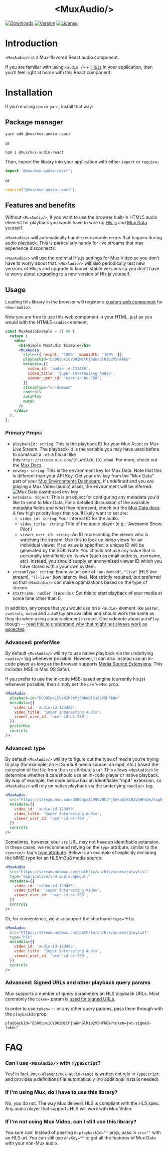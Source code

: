 <p align="center">
  <h1 align="center">&lt;MuxAudio/&gt;</h1>
  <a href="https://npmcharts.com/compare/@mux/mux-audio-react?interval=30"><img src="https://img.shields.io/npm/dm/@mux/mux-audio-react.svg?sanitize=true" alt="Downloads"></a>
    <a href="https://www.npmjs.com/package/@mux/mux-audio-react"><img src="https://img.shields.io/npm/v/@mux/mux-audio-react.svg?sanitize=true" alt="Version"></a>
    <a href="https://www.npmjs.com/package/@mux/mux-audio-react"><img src="https://img.shields.io/npm/l/@mux/mux-audio-react.svg?sanitize=true" alt="License"></a>
</p>

# Introduction

`<MuxAudio/>` is a Mux-flavored React audio component.

If you are familiar with using `<audio />` + [Hls.js](https://github.com/video-dev/hls.js) in your application, then you'll feel right at home with this React component.

# Installation

If you're using `npm` or `yarn`, install that way:

## Package manager

```
yarn add @mux/mux-audio-react
```

or

```
npm i @mux/mux-audio-react
```

Then, import the library into your application with either `import` or `require`:

```js
import '@mux/mux-audio-react';
```

or

```js
require('@mux/mux-audio-react');
```

## Features and benefits

Without `<MuxAudio/>`, if you want to use the browser built-in HTML5 audio element for playback you would have to wire up [Hls.js](https://github.com/video-dev/hls.js) and [Mux Data](https://docs.mux.com/guides/data/monitor-hls-js) yourself.

`<MuxAudio/>` will automatically handle recoverable errors that happen during audio playback. This is particularly handy for live streams that may experience disconnects.

`<MuxAudio/>` will use the optimial Hls.js settings for Mux Video so you don't have to worry about that. `<MuxAudio/>` will also periodically test new versions of Hls.js and upgrade to known stable versions so you don't have to worry about upgrading to a new version of Hls.js yourself.

## Usage

Loading this library in the browser will register a [custom web component](https://developer.mozilla.org/en-US/docs/Web/Web_Components) for `<mux-audio>`.

Now you are free to use this web component in your HTML, just as you would with the HTML5 `<audio>` element.

```jsx
const MuxAudioExample = () => {
  return (
    <div>
      <h1>Simple MuxAudio Example</h1>
      <MuxAudio
        style={{ height: '100%', maxWidth: '100%' }}
        playbackId="DS00Spx1CV902MCtPj5WknGlR102V5HFkDe"
        metadata={{
          video_id: 'audio-id-123456',
          video_title: 'Super Interesting Audio',
          viewer_user_id: 'user-id-bc-789',
        }}
        streamType="on-demand"
        controls
        autoPlay
        muted
      />
    </div>
  );
};
```

### Primary Props:

- `playbackId: string`: This is the playback ID for your Mux Asset or Mux Live Stream. The playback-id is the variable you may have used before to construct a `.m3u8` hls url like this:`https://stream.mux.com/{PLAYBACK_ID}.m3u8`. For more, check out the [Mux Docs](https://docs.mux.com/guides/video/play-your-videos#1-get-your-playback-id).
- `envKey: string`: This is the environment key for Mux Data. Note that this is different than your API Key. Get your env key from the "Mux Data" part of your [Mux Environments Dashboard](https://dashboard.mux.com/environments). If undefined and you are playing a Mux Video (audio) asset, the environment will be inferred.
  <img src="../../images/env-key.png" alt="Mux Data dashboard env key"></img>
- `metadata: Object`: This is an object for configuring any metadata you'd like to send to Mux Data. For a detailed discussion of the available metadata fields and what they represent, check out the [Mux Data docs](https://docs.mux.com/guides/data/make-your-data-actionable-with-metadata). A few high priority keys that you'll likely want to set are:
  - `video_id: string`: Your internal ID for the audio.
  - `video_title: string`: Title of the audio player (e.g.: 'Awesome Show: Pilot')
  - `viewer_user_id: string`: An ID representing the viewer who is watching the stream. Use this to look up video views for an individual viewer. If no value is specified, a unique ID will be generated by the SDK. Note: You should not use any value that is personally identifiable on its own (such as email address, username, etc). Instead, you should supply an anonymized viewer ID which you have stored within your own system.
- `streamType: string`: Enum value: one of `"on-demand"`, `"live"` (HLS live stream), `"ll-live"` (low latency live). Not strictly required, but preferred so that `<MuxAudio/>` can make optimizations based on the type of stream.
- `startTime: number (seconds)`: Set this to start playback of your media at some time other than 0.

In addition, any props that you would use on a `<audio>` element like `poster`, `controls`, `muted` and `autoPlay` are available and should work the same as they do when using a audio element in react. One sidenote about `autoPlay` though -- [read this to understand why that might not always work as expected](https://docs.mux.com/guides/video/web-autoplay-your-videos).

### Advanced: preferMse

By default `<MuxAudio/>` will try to use native playback via the underlying `<audio/>` tag whenever possible. However, it can also instead use an in-code player as long as the browser supports [Media Source Extensions](https://developer.mozilla.org/en-US/docs/Web/API/Media_Source_Extensions_API). This includes MSE in Mac OS Safari.

If you prefer to use the in-code MSE-based engine (currently hls.js) whenever possible, then simply set the `preferMse` prop.

```jsx
<MuxAudio
  playback-id="DS00Spx1CV902MCtPj5WknGlR102V5HFkDe"
  metadata={{
    video_id: 'audio-id-123456',
    video_title: 'Super Interesting Audio',
    viewer_user_id: 'user-id-bc-789',
  }}
  preferMse
  controls
/>
```

### Advanced: type

By default `<MuxAudio/>` will try to figure out the type of media you're trying to play (for example, an HLS/m3u8 media source, an mp4, etc.) based the extension of the file from the `src` attribute's url. This allows `<MuxAudio/>` to determine whether it can/should use an in-code player or native playback. By way of example, the code below has an identifiable "mp4" extension, so `<MuxAudio/>` will rely on native playback via the underlying `<audio/>` tag.

```jsx
<MuxAudio
  src="https://stream.mux.com/DS00Spx1CV902MCtPj5WknGlR102V5HFkDe/high.mp4"
  metadata={{
    video_id: 'audio-id-123456',
    video_title: 'Super Interesting Audio',
    viewer_user_id: 'user-id-bc-789',
  }}
  controls
/>
```

Sometimes, however, your `src` URL may not have an identifiable extension. In these cases, we recommend relying on the `type` attribute, similar to the `<source/>` tag's [type attribute](https://developer.mozilla.org/en-US/docs/Web/HTML/Element/source#attr-type). Below is an example of explicitly declaring the MIME type for an HLS/m3u8 media source:

```jsx
<MuxAudio
  src="https://stream.notmux.com/path/to/an/hls/source/playlist"
  type="application/vnd.apple.mpegurl"
  metadata={{
    video_id: 'video-id-123456',
    video_title: 'Super Interesting Video',
    viewer_user_id: 'user-id-bc-789',
  }}
  controls
/>
```

Or, for convenience, we also support the shorthand `type="hls`:

```jsx
<MuxAudio
  src="https://stream.notmux.com/path/to/an/hls/source/playlist"
  type="hls"
  metadata={{
    video_id: 'audio-id-123456',
    video_title: 'Super Interesting Audio',
    viewer_user_id: 'user-id-bc-789',
  }}
  controls
/>
```

### Advanced: Signed URLs and other playback query params

Mux supports a number of query parameters on HLS playback URLs. Most commonly the `token=` param is [used for signed URLs](https://docs.mux.com/guides/video/secure-video-playback).

In order to use `token=` -- or any other query params, pass them through with the `playbackId` prop:

```
playbackId="DS00Spx1CV902MCtPj5WknGlR102V5HFkDe?token=jwt-signed-token"
```

# FAQ

### Can I use `<MuxAudio/>` with `TypeScript`?

Yes! In fact, `@mux-element/mux-audio-react` is written entirely in `TypeScript` and provides a definitions file automatically (no additional installs needed).

### If I'm using Mux, do I have to use this library?

No, you do not. The way Mux delivers HLS is compliant with the HLS spec. Any audio player that supports HLS will work with Mux Video.

### If I'm not using Mux Video, can I still use this library?

You sure can! Instead of passing in `playbackId=""` prop, pass in `src=""` with an HLS url. You can still use `envKey=""` to get all the features of Mux Data with your non-Mux audio.
